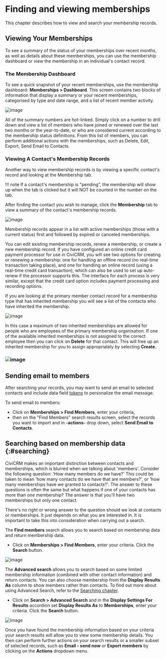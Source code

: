 # Finding and viewing memberships

This chapter describes how to view and search your membership records.

## Viewing Your Memberships

To see a summary of the status of your memberships over recent months,
as well as details about these memberships, you can use the membership
dashboard or view the membership in an individual's contact record.

### The Membership Dashboard

To see a quick snapshot of your recent memberships, use the membership
dashboard: **Memberships > Dashboard**. This screen contains two
blocks of information that display a summary or your recent memberships,
categorised by type and date range, and a list of recent member
activity.

![image](../img/CiviCRM-CiviMember-Memebership-Summary_2.png)


All of the summary numbers are hot-linked. Simply click on a number to
drill down and view a list of members who have joined or renewed over
the last two months or the year-to-date, or who are considered current
according to the membership status definitions. From this list of
members, you can perform additional actions with the memberships, such
as Delete, Edit, Export, Send Email to Contacts.

### Viewing A Contact's Membership Records

Another way to view membership records is by viewing a specific
contact's record and looking at the Membership tab.

!!! note
    If a contact's membership is "pending", the membership will show up when
    the tab is clicked but it will NOT be counted in the number on the tab.

After finding the contact you wish to manage, click the **Membership** tab to
view a summary of the contact's membership records.

![image](../img/CiviCRM_update-CiviCore-Contact_MembershipTabs-en.png)

Membership records appear in a list with active memberships (those with
a current status) first and followed by expired or canceled memberships.

You can edit existing membership records, renew a membership, or create
a new membership record. If you have configured an online credit card
payment processor for use in CiviCRM, you will see two options for
creating or renewing a membership: one for handling an offline record
(no real-time transaction taking place), and one for handling an online
record (using a real-time credit card transaction), which can also be
used to set up auto-renew if the processor supports this. The interface
for each process is very similar, except that the credit card option
includes payment processing and recording options.

If you are looking at the primary member contact record for a
membership type that has inherited membership you will see a list of the
contacta who have inherited the membership.

![image](../img/membership_everyday_for_limited_inherited.png)

In this case a maximum of two inherited memberships are allowed for
people who are employees of the primary membership organisation. If one
of the available inherited memberships is not assigned to the correct
employee then you can click on **Delete** for that contact. This will
free up an inherited membership for you to assign appropriately by
selecting **Create.**

### ![image](../img/membership_everyday_for_limited_inheritedp2.png)

## Sending email to members

After searching your records, you may want to send an email to selected
contacts and include data field [tokens](../common-workflows/tokens-and-mail-merge.md) to personalize the email message.

To send email to members:

-   Click on **Memberships > Find Members**, enter your criteria,
-   then on the "Find Members" search results screen, select the records
    you want to import and in **-actions-** drop down, select **Send
    Email to Contacts**.

## Searching based on membership data {:#searching}

CiviCRM makes an important distinction between contacts and memberships,
which is blurred when we talking about 'members'. Consider the
following question: 'How many members do we have?' This could be taken
to mean 'how many contacts do we have that are members?', or 'how many
memberships have we granted to contacts?'. The answer to these
questions is often the same but what happens if one of your contacts has
more than one membership? The answer is that you'll have two
memberships but only one contact.

There's no right or wrong answer to the question should we look at
contacts or memberships. It just depends on what you are interested
in. It is important to take this into consideration when carrying out a
search.

The **Find members** search allows you to search based on membership
data and return membership data.

-   Click on **Memberships > Find Members**, enter your criteria.
    Click the **Search** button.

![image](../img/memberships_find_memberships.png)

The **Advanced search** allows you to search based on some limited
membership information (combined with other contact information) and
return contacts. You can also choose membership from the **Display
Results As** column to show members rather than contacts. To find out
more about using Advanced Search, refer to the [Searching chapter](../the-user-interface/searching.md).

-   Click on **Search > Advanced Search** and in the **Display Settings For Results** accordion set **Display Results As** to **Memberships**, enter your criteria.
     Click the **Search** button.


![image](../img/z_sprint14_display_Results_as_1.png)

Once you have found the membership information based on your criteria your search results will allow you to view some membership details. You then can perform further
actions on your search results or a smaller subset of selected records,
such as **Email - send now** or **Export members** by clicking
on the **Actions** dropdown menu.
